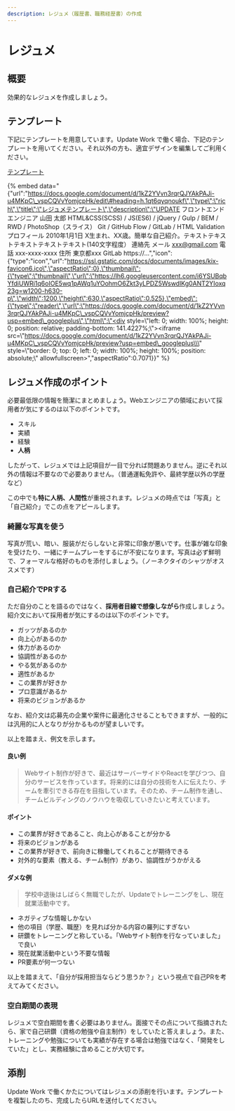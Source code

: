 ```yaml
---
description: レジュメ（履歴書、職務経歴書）の作成
---
```


# レジュメ

## 概要

効果的なレジュメを作成しましょう。

## テンプレート

下記にテンプレートを用意しています。Update Work で働く場合、下記のテンプレートを用いてください。それ以外の方も、適宜デザインを編集してご利用ください。

[テンプレート](https://docs.google.com/document/d/1kZ2YVvn3rqrQJYAkPAJi-u4MKpC_vspCQVvYomjcpHk/edit?usp=sharing)

{% embed data="{\"url\":\"https://docs.google.com/document/d/1kZ2YVvn3rqrQJYAkPAJi-u4MKpC\_vspCQVvYomjcpHk/edit\#heading=h.1qt6qyqnoukf\",\"type\":\"rich\",\"title\":\"レジュメテンプレート\",\"description\":\"UPDATE  フロントエンドエンジニア 山田 太郎 HTML&CSS\(SCSS\) / JS\(ES6\) / jQuery / Gulp / BEM / RWD / PhotoShop（スライス） Git / GitHub Flow / GitLab / HTML Validation  プロフィール 2010年1月1日 X生まれ、XX歳。簡単な自己紹介。テキストテキストテキストテキストテキスト\(140文字程度） 連絡先 メール xxx@gmail.com 電話 xxx-xxxx-xxxx 住所 東京都xxx GitLab https://...\",\"icon\":{\"type\":\"icon\",\"url\":\"https://ssl.gstatic.com/docs/documents/images/kix-favicon6.ico\",\"aspectRatio\":0},\"thumbnail\":{\"type\":\"thumbnail\",\"url\":\"https://lh6.googleusercontent.com/i6YSUBqbYfdiUWRi1q6oIOE5wq1pAWq1uYOohmO6Zkt3yLPDZ5WswdlKg0ANT2YIoxq23g=w1200-h630-p\",\"width\":1200,\"height\":630,\"aspectRatio\":0.525},\"embed\":{\"type\":\"reader\",\"url\":\"https://docs.google.com/document/d/1kZ2YVvn3rqrQJYAkPAJi-u4MKpC\_vspCQVvYomjcpHk/preview?usp=embed\_googleplus\",\"html\":\"<div style=\\\"left: 0; width: 100%; height: 0; position: relative; padding-bottom: 141.4227%;\\\"><iframe src=\\\"https://docs.google.com/document/d/1kZ2YVvn3rqrQJYAkPAJi-u4MKpC\_vspCQVvYomjcpHk/preview?usp=embed\_googleplus\\\" style=\\\"border: 0; top: 0; left: 0; width: 100%; height: 100%; position: absolute;\\\" allowfullscreen></iframe></div>\",\"aspectRatio\":0.7071}}" %}

## レジュメ作成のポイント

必要最低限の情報を簡潔にまとめましょう。Webエンジニアの領域において採用者が気にするのは以下のポイントです。

* スキル
* 実績
* 経験
* **人柄**

したがって、レジュメでは上記項目が一目で分れば問題ありません。逆にそれ以外の情報は不要なので必要ありません。（普通運転免許や、最終学歴以外の学歴など）

この中でも**特に人柄、人間性**が重視されます。レジュメの時点では「写真」と「自己紹介」でこの点をアピールします。

### 綺麗な写真を使う

写真が荒い、暗い、服装がだらしないと非常に印象が悪いです。仕事が雑な印象を受けたり、一緒にチームプレーをするにが不安になります。写真は必ず鮮明で、フォーマルな格好のものを添付しましょう。（ノーネクタイのシャツがオススメです）

### 自己紹介でPRする

ただ自分のことを語るのではなく、**採用者目線で想像しながら**作成しましょう。紹介文において採用者が気にするのは以下のポイントです。

* ガッツがあるのか
* 向上心があるのか
* 体力があるのか
* 協調性があるのか
* やる気があるのか
* 適性があるか
* この業界が好きか
* プロ意識があるか
* 将来のビジョンがあるか

なお、紹介文は応募先の企業や案件に最適化させることもできますが、一般的には汎用的に人となりが分かるものが望ましいです。

以上を踏まえ、例文を示します。

#### 良い例

> Webサイト制作が好きで、最近はサーバーサイドやReactを学びつつ、自分のサービスを作っています。将来的には自分の技術を人に伝えたり、チームを牽引できる存在を目指しています。そのため、チーム制作を通し、チームビルディングのノウハウを吸収していきたいと考えています。

#### ポイント

* この業界が好きであること、向上心があることが分かる
* 将来のビジョンがある
* この業界が好きで、前向きに稼働してくれることが期待できる
* 対外的な要素（教える、チーム制作）があり、協調性がうかがえる

#### ダメな例

> 学校中退後はしばらく無職でしたが、Updateでトレーニングをし、現在就業活動中です。

* ネガティブな情報しかない
* 他の項目（学歴、職歴）を見れば分かる内容の羅列にすぎない
* 研鑽をトレーニングと称している。「Webサイト制作を行なっていました」で良い
* 現在就業活動中という不要な情報
* PR要素が何一つない

以上を踏まえて、「自分が採用担当ならどう思うか？」という視点で自己PRを考えてみてください。

### 空白期間の表現

レジュメで空白期間を書く必要はありません。面接でその点について指摘されたら、家で自己研鑽（資格の勉強や自主制作）をしていたと答えましょう。また、トレーニングや勉強についても実績が存在する場合は勉強ではなく、「開発をしていた」とし、実務経験に含めることが大切です。

## 添削

Update Work で働くかたについてはレジュメの添削を行います。テンプレートを複製したのち、完成したらURLを送付してください。

